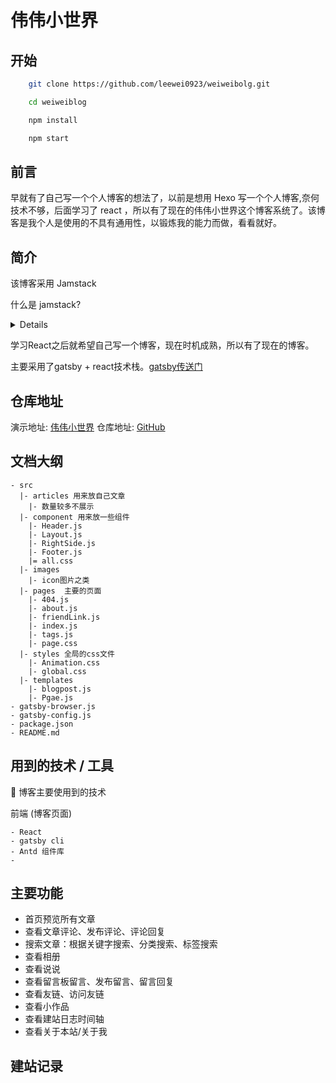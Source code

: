 # 伟伟小世界


## 开始

```sh
    git clone https://github.com/leewei0923/weiweibolg.git

    cd weiweiblog

    npm install 

    npm start
```

## 前言

早就有了自己写一个个人博客的想法了，以前是想用 Hexo 写一个个人博客,奈何技术不够，后面学习了 react ，所以有了现在的伟伟小世界这个博客系统了。该博客是我个人是使用的不具有通用性，以锻炼我的能力而做，看看就好。

## 简介

该博客采用 Jamstack

什么是 jamstack?

<details>
    <sumary>Jamstck</sumarry>
        <p>Jamstack 是一种构建网站和 web 应用程序的新方法。Jamstack 的 Stack 指的是许多独立，但是可以组合的技术栈。当它们结合在一起时能够提供一个完整的 web 应用。<br/>Jamstack 架构中的 JAM 是指客户端 JavaScript、可重用的后端 API，和用户界面的 Markup，比如 HTML 与 CSS。</p>
</details>

学习React之后就希望自己写一个博客，现在时机成熟，所以有了现在的博客。

主要采用了gatsby + react技术栈。[gatsby传送门](https://www.gatsbyjs.cn/)

## 仓库地址

演示地址: [伟伟小世界]()
仓库地址: [GitHub]()


## 文档大纲


```
- src
  |- articles 用来放自己文章
    |- 数量较多不展示
  |- component 用来放一些组件
    |- Header.js
    |- Layout.js
    |- RightSide.js
    |- Footer.js
    |= all.css
  |- images
    |- icon图片之类
  |- pages  主要的页面
    |- 404.js
    |- about.js
    |- friendLink.js
    |- index.js
    |- tags.js
    |- page.css
  |- styles 全局的css文件
    |- Animation.css
    |- global.css
  |- templates  
    |- blogpost.js
    |- Pgae.js
- gatsby-browser.js
- gatsby-config.js
- package.json
- README.md
```

## 用到的技术 / 工具

🔖 博客主要使用到的技术

前端 (博客页面)

    - React 
    - gatsby cli
    - Antd 组件库
    - 


## 主要功能

- 首页预览所有文章
- 查看文章评论、发布评论、评论回复
- 搜索文章：根据关键字搜索、分类搜索、标签搜索
- 查看相册
- 查看说说
- 查看留言板留言、发布留言、留言回复
- 查看友链、访问友链
- 查看小作品
- 查看建站日志时间轴
- 查看关于本站/关于我


## 建站记录

